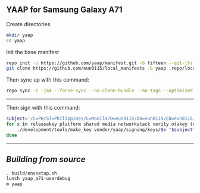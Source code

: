 YAAP for Samsung Galaxy A71
------------------------------------

Create directories
```bash
mkdir yaap
cd yaap
```

Init the base manifest

```bash
repo init -u https://github.com/yaap/manifest.git -b fifteen --git-lfs --depth=1
git clone https://github.com/eun0115/local_manifests -b yaap .repo/local_manifests
```

Then sync up with this command:
```bash
repo sync -c -j64 --force-sync --no-clone-bundle --no-tags --optimized-fetch
```
-------------

Then sign with this command:
```bash
subject='/C=PH/ST=Philippines/L=Manila/O=eun0115/OU=eun0115/CN=eun0115/emailAddress=gianpaoloestacio5@gmail.com' 
for x in releasekey platform shared media networkstack verity otakey testkey sdk_sandbox bluetooth nfc; do
    ./development/tools/make_key vendor/yaap/signing/keys/$x "$subject";
done
```
-------------

_Building from source_
---------------
```bash
. build/envsetup.sh
lunch yaap_a71-userdebug
m yaap
```
